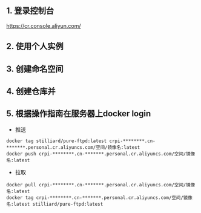 
## 1. 登录控制台

https://cr.console.aliyun.com/


## 2. 使用个人实例

## 3. 创建命名空间

## 4. 创建仓库并

## 5. 根据操作指南在服务器上docker login

- 推送

```shell
docker tag stilliard/pure-ftpd:latest crpi-********.cn-*******.personal.cr.aliyuncs.com/空间/镜像名:latest
docker push crpi-********.cn-*******.personal.cr.aliyuncs.com/空间/镜像名:latest
```

- 拉取

```shell
docker pull crpi-********.cn-*******.personal.cr.aliyuncs.com/空间/镜像名:latest
docker tag crpi-********.cn-*******.personal.cr.aliyuncs.com/空间/镜像名:latest stilliard/pure-ftpd:latest
```

